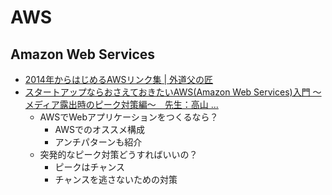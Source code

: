 # AWS
## Amazon Web Services

* [2014年からはじめるAWSリンク集 | 外道父の匠](http://blog.father.gedow.net/2014/01/07/aws-links/)
* [スタートアップならおさえておきたいAWS(Amazon Web Services)入門 ～メディア露出時のピーク対策編～　先生：高山 ...](http://www.slideshare.net/schoowebcampus/awsamazon-web-services-29873429)
    * AWSでWebアプリケーションをつくるなら？
        * AWSでのオススメ構成
        * アンチパターンも紹介
    * 突発的なピーク対策どうすればいいの？
        * ピークはチャンス
        * チャンスを逃さないための対策
